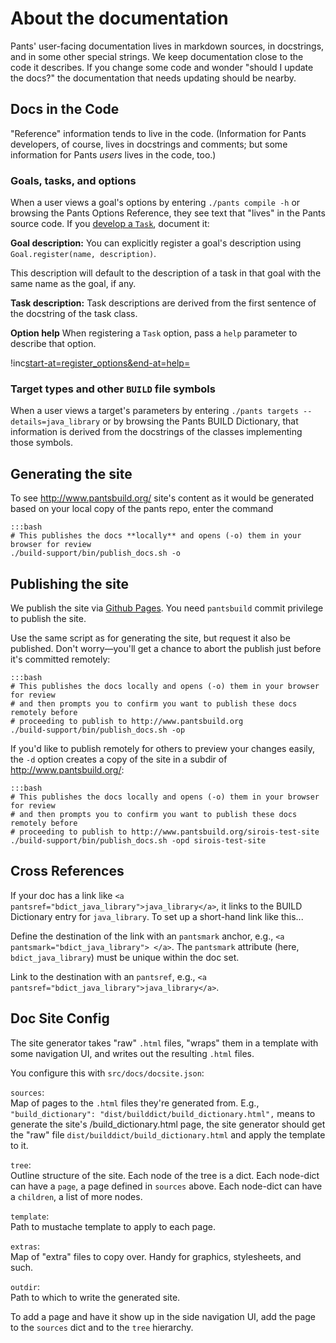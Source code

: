 About the documentation
=======================

Pants' user-facing documentation lives in markdown sources, in docstrings, and in some other
special strings. We keep documentation close to the code it describes. If you change some code
and wonder "should I update the docs?" the documentation that needs updating should be nearby.

Docs in the Code
----------------

"Reference" information tends to live in the code. (Information for Pants developers, of course,
lives in docstrings and comments; but some information for Pants *users* lives in the code, too.)

### Goals, tasks, and options

When a user views a goal's options by entering `./pants compile -h` or browsing the
<a pantsref="oref_goal_compile">Pants Options Reference</a>, they see text that "lives" in the
Pants source code. If you [develop a `Task`](dev_tasks.html), document it:

**Goal description:** You can explicitly register a goal's description
using `Goal.register(name, description)`.

This description will default to the description of a task in that goal with the same name
as the goal, if any.

**Task description:** Task descriptions are derived from the first sentence of the docstring
of the task class.

**Option help** When registering a `Task` option, pass a `help` parameter to describe that option.

!inc[start-at=register_options&end-at=help=](../python/pants/core_tasks/list_goals.py)

### Target types and other `BUILD` file symbols

When a user views a target's parameters by entering `./pants targets --details=java_library` or
by browsing the <a pantsref="bdict_java_library">Pants BUILD Dictionary</a>, that information
is derived from the docstrings of the classes implementing those symbols.


Generating the site
-------------------

To see http://www.pantsbuild.org/ site's content as it would be generated based on your local
copy of the pants repo, enter the command

    :::bash
    # This publishes the docs **locally** and opens (-o) them in your browser for review
    ./build-support/bin/publish_docs.sh -o

Publishing the site
-------------------

We publish the site via [Github Pages](https://pages.github.com/). You need `pantsbuild` commit
privilege to publish the site.

Use the same script as for generating the site, but request it also be published. Don't
worry—you'll get a chance to abort the publish just before it's committed remotely:

    :::bash
    # This publishes the docs locally and opens (-o) them in your browser for review
    # and then prompts you to confirm you want to publish these docs remotely before
    # proceeding to publish to http://www.pantsbuild.org
    ./build-support/bin/publish_docs.sh -op

If you'd like to publish remotely for others to preview your changes easily, the `-d` option creates
a copy of the site in a subdir of <http://www.pantsbuild.org/>:

    :::bash
    # This publishes the docs locally and opens (-o) them in your browser for review
    # and then prompts you to confirm you want to publish these docs remotely before
    # proceeding to publish to http://www.pantsbuild.org/sirois-test-site
    ./build-support/bin/publish_docs.sh -opd sirois-test-site

Cross References
----------------

If your doc has a
link like `<a pantsref="bdict_java_library">java_library</a>`, it links to
the BUILD Dictionary entry for `java_library`. To set up a short-hand
link like this...

Define the destination of the link with an `pantsmark` anchor, e.g.,
`<a pantsmark="bdict_java_library"> </a>`. The `pantsmark` attribute (here,
`bdict_java_library`) must be unique within the doc set.

Link to the destination with an `pantsref`, e.g.,
`<a pantsref="bdict_java_library">java_library</a>`.

Doc Site Config
---------------

The site generator
takes "raw" `.html` files, "wraps" them in a template with some
navigation UI, and writes out the resulting `.html` files.

You configure this with `src/docs/docsite.json`:

`sources`:<br>
Map of pages to the `.html` files they're generated from. E.g.,
`"build_dictionary": "dist/builddict/build_dictionary.html",` means to
generate the site's /build\_dictionary.html page, the site generator
should get the "raw" file `dist/builddict/build_dictionary.html` and
apply the template to it.

`tree`:<br>
Outline structure of the site. Each node of the tree is a dict. Each
node-dict can have a `page`, a page defined in `sources` above. Each
node-dict can have a `children`, a list of more nodes.

`template`:<br>
Path to mustache template to apply to each page.

`extras`:<br>
Map of "extra" files to copy over. Handy for graphics, stylesheets, and
such.

`outdir`:<br>
Path to which to write the generated site.

To add a page and have it show up in the side navigation UI, add the
page to the `sources` dict and to the `tree` hierarchy.

